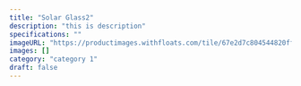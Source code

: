 ```yaml
---
title: "Solar Glass2"
description: "this is description"
specifications: ""
imageURL: "https://productimages.withfloats.com/tile/67e2d7c804544820ff2190fb.png"
images: []
category: "category 1"
draft: false
---
```

